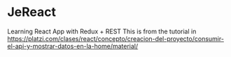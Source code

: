 # JeReact
Learning React App with Redux + REST 
This is from the tutorial in https://platzi.com/clases/react/concepto/creacion-del-proyecto/consumir-el-api-y-mostrar-datos-en-la-home/material/
